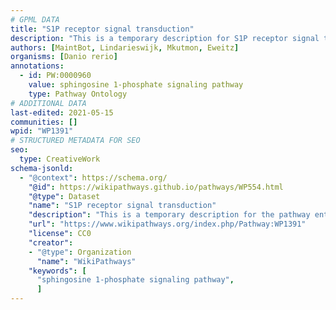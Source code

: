 ```yaml
---
# GPML DATA
title: "S1P receptor signal transduction"
description: "This is a temporary description for S1P receptor signal transduction"
authors: [MaintBot, Lindarieswijk, Mkutmon, Eweitz]
organisms: [Danio rerio]
annotations:
  - id: PW:0000960
    value: sphingosine 1-phosphate signaling pathway
    type: Pathway Ontology
# ADDITIONAL DATA
last-edited: 2021-05-15
communities: []
wpid: "WP1391"
# STRUCTURED METADATA FOR SEO
seo:
  type: CreativeWork
schema-jsonld:
  - "@context": https://schema.org/
    "@id": https://wikipathways.github.io/pathways/WP554.html
    "@type": Dataset
    "name": "S1P receptor signal transduction"
    "description": "This is a temporary description for the pathway entitled: S1P receptor signal transduction"
    "url": "https://www.wikipathways.org/index.php/Pathway:WP1391"
    "license": CC0
    "creator":
    - "@type": Organization
      "name": "WikiPathways"
    "keywords": [
      "sphingosine 1-phosphate signaling pathway",
      ]
---
```

